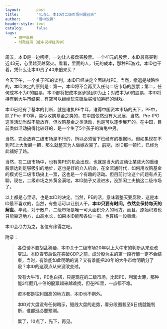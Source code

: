 ```yaml
---
layout:       post
title:        "41与1，本ID对二级市场兴趣已失"
author:       "缠中说禅"
header-style: text
catalog:      false
tags:
    - 缠中说禅
    - 时政经济（缠中说禅经济学）
---
```


周五，本ID是一边叨唠，一边让人报盘买股票。一个41元的股票，本ID最高买到近43元，心里越买越窝火。看看，里面的人，1元的成本，那种PE游戏，本ID也干着，凭什么让本ID贵了40来倍来买？



今天下午，一个关于PE的谈判，本ID已经决定全面转战PE，当然，撤退是战略性的，本ID决定的原则是：第一，本ID将不会再买入任何二级市场的股票；第二，任何成本不为0的股票，本ID都将把成本逐步抛到0为止；对成本为0的股票，本ID将持有到大牛市结束，有空可以继续玩先砸后买增加筹码的游戏。



本ID已经有了基本的判断，就是谁执PE牛耳，谁得中国资本市场的天下，PE中，除了Pre-IPO等，类似收购基金之类的，在中国依然没有大发展，当然，Pre-IPO这类活动当然不能放弃，但收购基金之类活动，也是可以逐步展开的。在中国，目前类似活动搞得比较好的，是一个生了5个孩子的海龟中男。



当然，完全放弃二级市场是不行的，所以必须留下已经有的根据地。但如果现在不到PE上大发展一把，那么就整天为人做嫁衣裳了。前期，本ID那一顿忙，已经为此铺好了路。



当然，在二级市场中，也有类PE的机会出现，也就是当大的波动让某些大的重组股票达到足够吸引的地步，这也是好的介入机会，在全流通时代，如何用收购基金的模式在二级市场搞上一票，这也是一个有趣的活动。但目前讨论这个问题有点无聊，现在，二级市场之外黄金满地，本ID脑子又没进水，没那闲工夫搞这二级市场了。



以上都是心里话，也是本ID的决定。当然，PE的活，意味着整天要腐败，这是本ID最不喜欢的，当然，有些活可以让别人干，**本ID只要有时间，依然会保持每天的解盘**。毕竟，对于散户，二级市场是唯一可大面积介入的地方，而且，原始积累也只能靠这地方，山高水长，如果本ID能帮各位一把，也算结一段善缘。



本ID会尽力为之，各位有缘得之吧。



附录：



> **各位请不要胡乱猜疑，本ID关于二级市场20年以上大牛市的判断从来没改变过。本ID春节后说在突破GDP之前，成分股为主的第一段行情一定不会结束，当时，有谁能如此明确的说？又有谁能把20年的大牛市给明确分了段？本ID的这观点从来没改变过。**
>
> 
>
> **没有大牛市，PE也白搭，只是现在的二级市场，比起PE，利润太薄，那种能3年翻几十倍的股票越来越难找，但在PE里，一点都不难。**
>
> 
>
> **资本都是往利润高的地方跑，本ID也不例外。**
>
> 
>
> **本ID对大盘没有任何暗示，短线大盘的走势，看分段图甚至5日线就能判断，谁都没必要预测。**
>
> 
>
> **累了，10点了，先下，再见。**
